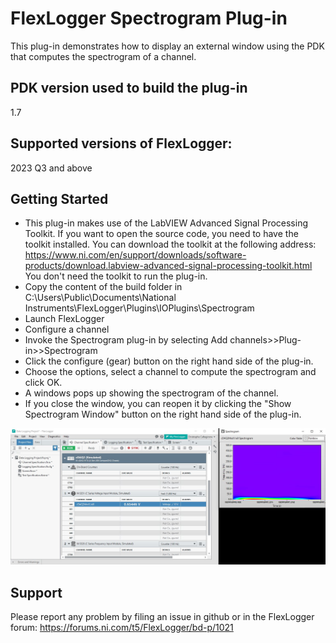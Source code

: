 # FlexLogger Spectrogram Plug-in

This plug-in demonstrates how to display an external window using the PDK that computes the spectrogram of a channel.

## PDK version used to build the plug-in

1.7

## Supported versions of FlexLogger:

2023 Q3 and above

## Getting Started

- This plug-in makes use of the LabVIEW Advanced Signal Processing Toolkit.
If you want to open the source code, you need to have the toolkit installed.
You can download the toolkit at the following address:
https://www.ni.com/en/support/downloads/software-products/download.labview-advanced-signal-processing-toolkit.html
You don't need the toolkit to run the plug-in.
- Copy the content of the build folder in C:\Users\Public\Documents\National Instruments\FlexLogger\Plugins\IOPlugins\Spectrogram
- Launch FlexLogger
- Configure a channel
- Invoke the Spectrogram plug-in by selecting Add channels>>Plug-in>>Spectrogram
- Click the configure (gear) button on the right hand side of the plug-in.
- Choose the options, select a channel to compute the spectrogram and click OK.
- A windows pops up showing the spectrogram of the channel.
- If you close the window, you can reopen it by clicking the "Show Spectrogram Window" button on the right hand side of the plug-in.

![Spectrogram](./Spectrogram.jpg)

## Support

Please report any problem by filing an issue in github or in the FlexLogger forum:
https://forums.ni.com/t5/FlexLogger/bd-p/1021
